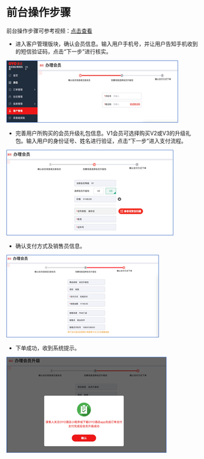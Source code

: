 # 前台操作步骤

前台操作步骤可参考视频：[点击查看](http://crs-pms-vidio.oss-cn-beijing.aliyuncs.com/8-1.PMS%E5%8D%96%E5%8D%A1%E8%A7%86%E9%A2%91%E6%95%99%E7%A8%8B-PMS%E7%AB%AF%E9%83%A8%E5%88%86.mov)

* 进入客户管理版块，确认会员信息。输入用户手机号，并让用户告知手机收到的短信验证码，点击“下一步”进行核实。

![](../../.gitbook/assets/image%20%28172%29.png)

* 完善用户所购买的会员升级礼包信息。V1会员可选择购买V2或V3的升级礼包。输入用户的身份证号、姓名进行验证，点击“下一步”进入支付流程。

![](../../.gitbook/assets/image%20%28207%29.png)

* 确认支付方式及销售员信息。

![](../../.gitbook/assets/image%20%28187%29.png)

* 下单成功，收到系统提示。

![](../../.gitbook/assets/image%20%28327%29.png)



